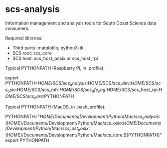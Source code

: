 # scs-analysis
Information management and analysis tools for South Coast Science data consumers.

Required libraries: 

* Third party: matplotlib, python3-tk
* SCS root: scs_core
* SCS host: scs_host_posix or scs_host_rpi


Typical PYTHONPATH (Raspberry Pi, in .profile):

export PYTHONPATH=$HOME/SCS/scs_analysis:$HOME/SCS/scs_dev:$HOME/SCS/scs_osio:$HOME/SCS/scs_mfr:$HOME/SCS/scs_dfe_eng:$HOME/SCS/scs_host_rpi:$HOME/SCS/scs_core:$PYTHONPATH


Typical PYTHONPATH (MacOS, in .bash_profile):

PYTHONPATH="${HOME}/Documents/Development/Python/Mac/scs_analysis:${HOME}/Documents/Development/Python/Mac/scs_osio:${HOME}/Documents/Development/Python/Mac/scs_host_posix:${HOME}/Documents/Development/Python/Mac/scs_core:${PYTHONPATH}"
export PYTHONPATH
